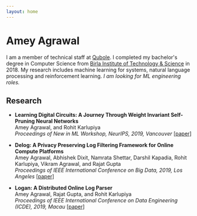 ```yaml
---
layout: home
---
```


# Amey Agrawal

 I am a member of technical staff at [Qubole](https://qubole.com). I completed my bachelor's degree in Computer Science from [Birla Institute of Technology & Science](https://www.bits-pilani.ac.in/) in 2018. My research includes machine learning for systems, natural language processing and reinforcement learning. *I am looking for ML engineering roles.*

## Research


- **Learning Digital Circuits: A Journey Through Weight Invariant Self-Pruning Neural Networks** <br>
  Amey Agrawal, and Rohit Karlupiya <br>
  *Proceedings of New in ML Workshop, NeurIPS, 2019, Vancouver* [\[paper\]](https://arxiv.org/abs/1909.00052)

- **Delog: A Privacy Preserving Log Filtering Framework for Online Compute Platforms** <br>
  Amey Agrawal, Abhishek Dixit, Namrata Shettar, Darshil Kapadia, Rohit Karlupiya, Vikram Agrawal, and Rajat Gupta <br>
  *Proceedings of IEEE International Conference on Big Data, 2019, Los Angeles* [\[paper\]](https://arxiv.org/abs/1902.04843)

- **Logan: A Distributed Online Log Parser** <br>
  Amey Agrawal, Rajat Gupta, and Rohit Karlupiya <br>
  *Proceedings of IEEE International Conference on Data Engineering (ICDE), 2019, Macau* [\[paper\]](https://ieeexplore.ieee.org/document/8731527)
